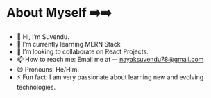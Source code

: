 # About Myself ➡️➡️

- 👋 Hi, I’m Suvendu.
- 🌱 I’m currently learning MERN Stack
- 💞️ I’m looking to collaborate on React Projects.
- 📫 How to reach me: Email me at -- nayaksuvendu78@gmail.com
- 😄 Pronouns: He/Him.
- ⚡ Fun fact: I am very passionate about learning new and evolving technologies.

